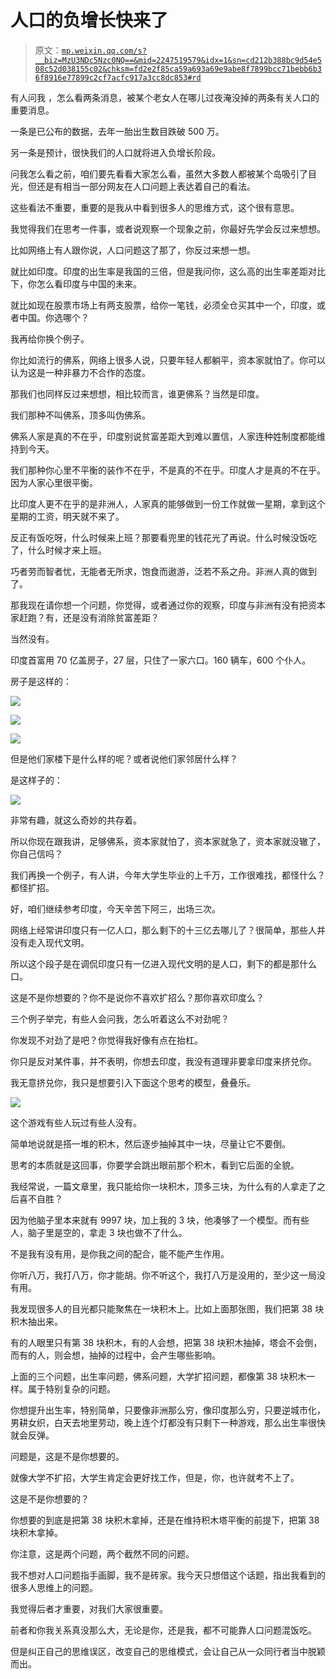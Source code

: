 # 人口的负增长快来了

> 原文：[`mp.weixin.qq.com/s?__biz=MzU3NDc5Nzc0NQ==&mid=2247519579&idx=1&sn=cd212b388bc9d54e508c52d038155c02&chksm=fd2e2f85ca59a693a69e9abe8f7899bcc71bebb6b36f8916e77899c2cf7acfc917a3cc8dc853#rd`](http://mp.weixin.qq.com/s?__biz=MzU3NDc5Nzc0NQ==&mid=2247519579&idx=1&sn=cd212b388bc9d54e508c52d038155c02&chksm=fd2e2f85ca59a693a69e9abe8f7899bcc71bebb6b36f8916e77899c2cf7acfc917a3cc8dc853#rd)

有人问我 ，怎么看两条消息，被某个老女人在哪儿过夜淹没掉的两条有关人口的重要消息。

一条是已公布的数据，去年一胎出生数目跌破 500 万。

另一条是预计，很快我们的人口就将进入负增长阶段。

问我怎么看之前，咱们要先看看大家怎么看，虽然大多数人都被某个岛吸引了目光，但还是有相当一部分网友在人口问题上表达着自己的看法。 

这些看法不重要，重要的是我从中看到很多人的思维方式，这个很有意思。

我觉得我们在思考一件事，或者说观察一个现象之前，你最好先学会反过来想想。 

比如网络上有人跟你说，人口问题这了那了，你反过来想一想。 

就比如印度。印度的出生率是我国的三倍，但是我问你，这么高的出生率差距对比下，你怎么看印度与中国的未来。 

就比如现在股票市场上有两支股票，给你一笔钱，必须全仓买其中一个，印度，或者中国。你选哪个？

我再给你换个例子。 

你比如流行的佛系，网络上很多人说，只要年轻人都躺平，资本家就怕了。你可以认为这是一种非暴力不合作的态度。

那我们也同样反过来想想，相比较而言，谁更佛系？当然是印度。 

我们那种不叫佛系，顶多叫伪佛系。

佛系人家是真的不在乎，印度别说贫富差距大到难以置信，人家连种姓制度都能维持到今天。 

我们那种你心里不平衡的装作不在乎，不是真的不在乎。印度人才是真的不在乎。因为人家心里很平衡。 

比印度人更不在乎的是非洲人，人家真的能够做到一份工作就做一星期，拿到这个星期的工资，明天就不来了。 

反正有饭吃呀，什么时候来上班？那要看兜里的钱花光了再说。什么时候没饭吃了，什么时候才来上班。

巧者劳而智者忧，无能者无所求，饱食而遨游，泛若不系之舟。非洲人真的做到了。

那我现在请你想一个问题，你觉得，或者通过你的观察，印度与非洲有没有把资本家赶跑？有，还是没有消除贫富差距？

当然没有。 

印度首富用 70 亿盖房子，27 层，只住了一家六口。160 辆车，600 个仆人。

房子是这样的：

![](img/f4327ad8aa0ea351d70bbd4a77ce1711.png)

![](img/5697e9473856659f4e0b0d77c2691429.png)

![](img/60b683f4101719bd264dfef472fb8a47.png)

但是他们家楼下是什么样的呢？或者说他们家邻居什么样？

是这样子的：

![](img/c8885a890c43596dd3a97461ede06e1a.png)

非常有趣，就这么奇妙的共存着。 

所以你现在跟我讲，足够佛系，资本家就怕了，资本家就急了，资本家就没辙了，你自己信吗？ 

我们再换一个例子，有人讲，今年大学生毕业的上千万，工作很难找，都怪什么？都怪扩招。 

好，咱们继续参考印度，今天辛苦下阿三，出场三次。 

网络上经常讲印度只有一亿人口，那么剩下的十三亿去哪儿了？很简单，那些人并没有走入现代文明。

所以这个段子是在调侃印度只有一亿进入现代文明的是人口，剩下的都是那什么口。

这是不是你想要的？你不是说你不喜欢扩招么？那你喜欢印度么？

三个例子举完，有些人会问我，怎么听着这么不对劲呢？ 

你发现不对劲了是吧？你觉得我好像有点在抬杠。 

你只是反对某件事，并不表明，你想去印度，我没有道理非要拿印度来挤兑你。

我无意挤兑你，我只是想要引入下面这个思考的模型，叠叠乐。 

![](img/550916b34066bc1e610bd77480bd28f6.png)

这个游戏有些人玩过有些人没有。 

简单地说就是搭一堆的积木，然后逐步抽掉其中一块，尽量让它不要倒。 

思考的本质就是这回事，你要学会跳出眼前那个积木，看到它后面的全貌。 

我经常说，一篇文章里，我只能给你一块积木，顶多三块，为什么有的人拿走了之后喜不自胜？ 

因为他脑子里本来就有 9997 块，加上我的 3 块，他凑够了一个模型。而有些人，脑子里是空的，拿走 3 块也做不了什么。

不是我有没有用，是你我之间的配合，能不能产生作用。

你听八万，我打八万，你才能胡。你不听这个，我打八万是没用的，至少这一局没有用。

我发现很多人的目光都只能聚焦在一块积木上。比如上面那张图，我们把第 38 块积木抽出来。 

有的人眼里只有第 38 块积木，有的人会想，把第 38 块积木抽掉，塔会不会倒，而有的人，则会想，抽掉的过程中，会产生哪些影响。 

上面的三个问题，出生率问题，佛系问题，大学扩招问题，都像第 38 块积木一样。属于特别复杂的问题。

你想提升出生率，特别简单，只要像非洲那么穷，像印度那么穷，只要逆城市化，男耕女织，白天去地里劳动，晚上连个灯都没有只剩下一种游戏，那么出生率很快就会反弹。 

问题是，这是不是你想要的。 

就像大学不扩招，大学生肯定会更好找工作，但是，你，也许就考不上了。

这是不是你想要的？

你想要的到底是把第 38 块积木拿掉，还是在维持积木塔平衡的前提下，把第 38 块积木拿掉。 

你注意，这是两个问题，两个截然不同的问题。 

我不想对人口问题指手画脚，我不是砖家。我今天只想借这个话题，指出我看到的很多人思维上的问题。 

我觉得后者才重要，对我们大家很重要。 

前者和你我关系真没那么大，无论是你，还是我，都不可能靠人口问题混饭吃。

但是纠正自己的思维误区，改变自己的思维模式，会让自己从一众同行者当中脱颖而出。